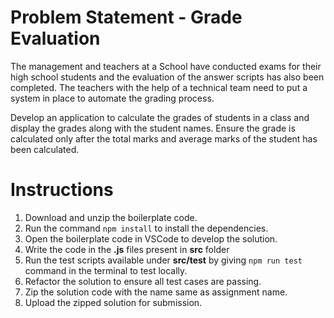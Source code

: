 # Problem Statement - Grade Evaluation

The management and teachers at a School have conducted exams for their high school students and the evaluation of the answer scripts has also been completed. The teachers with the help of a technical team need to put a system in place to automate the grading process. ​

Develop an application to calculate the grades of students ​in a class and display the grades along with the ​student names. Ensure the grade is calculated ​only after the total marks and average marks ​of the student has been calculated.​

# Instructions

1. Download and unzip the boilerplate code.
2. Run the command `npm install` to install the dependencies.
3. Open the boilerplate code in VSCode to develop the solution.
4. Write the code in the **.js** files present in **src** folder
5. Run the test scripts available under **src/test** by giving `npm run test` command in the terminal to test locally.
6. Refactor the solution to ensure all test cases are passing.
7. Zip the solution code with the name same as assignment name.
8. Upload the zipped solution for submission.
